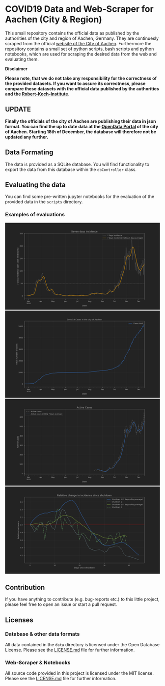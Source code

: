 # COVID19 Data and Web-Scraper for Aachen (City & Region)
This small repository contains the official data as published by the authorities of the city and region of Aachen, Germany. They are continuesly scraped from the official [website of the City of Aachen](https://www.aachen.de/DE/stadt_buerger/notfall_informationen/corona/aktuelles/index.html). Furthermore the repository contains a small set of python scripts, bash scripts and python notebooks, which are used for scraping the desired data from the web and evaluating them.

**Disclaimer**

**Please note, that we do not take any responsibility for the correctness of the provided datasets. If you want to assure its correctness, please compare these datasets with the official data published by the authorities and the [Robert-Koch-Institute](https://www.rki.de/DE/Content/InfAZ/N/Neuartiges_Coronavirus/Daten/Fallzahlen_Kum_Tab.html).**

## **UPDATE**
**Finally the officials of the city of Aachen are publishing their data in json format. You can find the up to date data at the [OpenData Portal](https://offenedaten.aachen.de/dataset/aktuelle-lage-zum-corona-virus) of the city of Aachen. Starting 18th of December, the database will therefore not be updated any further.**

## Data Formating
The data is provided as a SQLite database. You will find functionality to export the data from this database within the ```dbController``` class.

## Evaluating the data
You can find some pre-written jupyter notebooks for the evaluation of the provided data in the ```scripts``` directory.

### Examples of evaluations
![](./data/evaluations/sevendays.png)
![](./data/evaluations/total_cases.png)
![](./data/evaluations/active_cases.png)
![](./data/evaluations/relative_incidence.png)

## Contribution
If you have anything to contribute (e.g. bug-reports etc.) to this little project, please feel free to open an issue or start a pull request.

## Licenses
### Database & other data formats
All data contained in the ```data``` directory is licensed under the Open Database License. Please see the [LICENSE.md](data/LICENSE.md) file for further information.

### Web-Scraper & Notebooks
All source code provided in this project is licensed under the MIT license. Please see the [LICENSE.md](scripts/LICENSE.md) file for further information.
